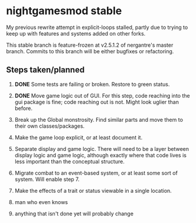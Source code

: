 # nightgamesmod stable

My previous rewrite attempt in explicit-loops stalled, partly due to trying to keep up with features and systems added on other forks.

This stable branch is feature-frozen at v2.5.1.2 of nergantre's master branch. Commits to this branch will be either bugfixes or refactoring.

## Steps taken/planned

1. **DONE** Some tests are failing or broken. Restore to green status.

2. **DONE** Move game logic out of GUI. For this step, code reaching into the gui package is fine; code reaching out is not. Might look uglier than before.

3. Break up the Global monstrosity. Find similar parts and move them to their own classes/packages.

4. Make the game loop explicit, or at least document it.

5. Separate display and game logic. There will need to be a layer between display logic and game logic, although exactly where that code lives is less important than the conceptual structure.

6. Migrate combat to an event-based system, or at least some sort of system. Will enable step 7.

7. Make the effects of a trait or status viewable in a single location.

8. man who even knows

9. anything that isn't done yet will probably change
